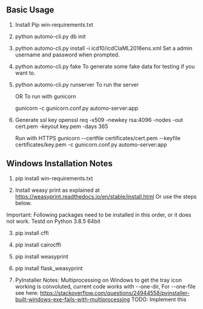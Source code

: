 Basic Usage
-----------

1) Install Pip win-requirements.txt

2) python automo-cli.py db init

3) python automo-cli.py install -i icd10/icdClaML2016ens.xml
   Set a admin username and password when prompted.

4) python automo-cli.py fake
   To generate some fake data for testing if you want to.

5) python automo-cli.py runserver
   To run the server

   OR
   To run with gunicorn

   gunicorn -c gunicorn.conf.py automo-server:app



6) Generate ssl key
   openssl req -x509 -newkey rsa:4096 -nodes -out cert.pem -keyout key.pem -days 365

   Run with HTTPS
   gunicorn --certfile certificates/cert.pem --keyfile certificates/key.pem -c gunicorn.conf.py automo-server:app


Windows Installation Notes
--------------------------

1) pip install win-requirements.txt

2) Install weasy print as explained at https://weasyprint.readthedocs.io/en/stable/install.html
   Or use the steps below.

Important: Following packages need to be installed in this order, or it does not work. Testd on Python 3.8.5 64bit

3) pip install cffi

4) pip install cairocffi

5) pip install weasyprint

6) pip install flask_weasyprint

8) PyInstaller Notes: Multiprocessing on Windows to get the tray icon working is convoluted, current code works with --one-dir,
   For --one-file see here: https://stackoverflow.com/questions/24944558/pyinstaller-built-windows-exe-fails-with-multiprocessing TODO: Implement this

